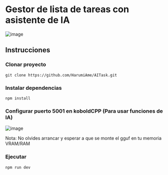 # Gestor de lista de tareas con asistente de IA
![image](https://github.com/user-attachments/assets/44203cc9-1766-45c6-88fb-f3cef8c0fae9)


## Instrucciones 
### Clonar proyecto
```
git clone https://github.com/HarumiAme/AITask.git
```
### Instalar dependencias
```
npm install
```
### Configurar puerto 5001 en koboldCPP (Para usar funciones de IA)
![image](https://github.com/user-attachments/assets/26e96cc0-ca3a-4ef5-a8f5-5d6604e19b32)

Nota: No olvides arrancar y esperar a que se monte el gguf en tu memoria VRAM/RAM
### Ejecutar
```
npm run dev
```
